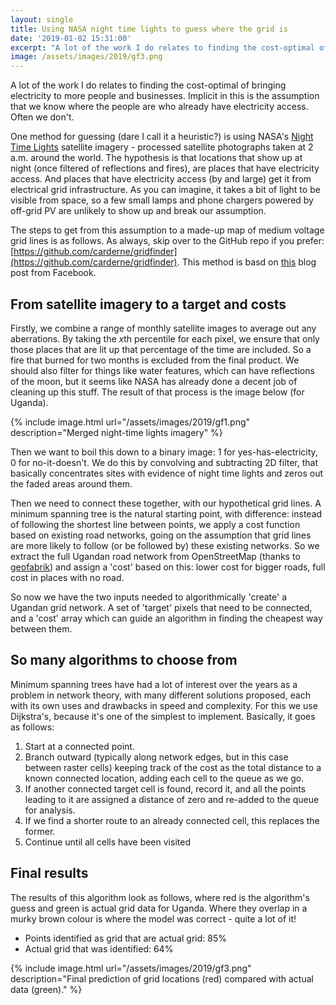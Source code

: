 ```yaml
---
layout: single
title: Using NASA night time lights to guess where the grid is
date: '2019-01-02 15:31:00'
excerpt: "A lot of the work I do relates to finding the cost-optimal of bringing electricity to more people."
image: /assets/images/2019/gf3.png
---
```


A lot of the work I do relates to finding the cost-optimal of bringing electricity to more people and businesses. Implicit in this is the assumption that we know where the people are who already have electricity access. Often we don't.

One method for guessing (dare I call it a heuristic?) is using NASA's [Night Time Lights](https://www.nasa.gov/feature/goddard/2017/new-night-lights-maps-open-up-possible-real-time-applications) satellite imagery - processed satellite photographs taken at 2 a.m. around the world. The hypothesis is that locations that show up at night (once filtered of reflections and fires), are places that have electricity access. And places that have electricity access (by and large) get it from electrical grid infrastructure. As you can imagine, it takes a bit of light to be visible from space, so a few small lamps and phone chargers powered by off-grid PV are unlikely to show up and break our assumption.

The steps to get from this assumption to a made-up map of medium voltage grid lines is as follows. As always, skip over to the GitHub repo if you prefer: [https://github.com/carderne/gridfinder](https://github.com/carderne/gridfinder). This method is basd on [this](https://code.fb.com/connectivity/electrical-grid-mapping/) blog post from Facebook.

## From satellite imagery to a target and costs
Firstly, we combine a range of monthly satellite images to average out any aberrations. By taking the *x*th percentile for each pixel, we ensure that only those places that are lit up that percentage of the time are included. So a fire that burned for two months is excluded from the final product. We should also filter for things like water features, which can have reflections of the moon, but it seems like NASA has already done a decent job of cleaning up this stuff. The result of that process is the image below (for Uganda).

{% include image.html url="/assets/images/2019/gf1.png" description="Merged night-time lights imagery" %}

Then we want to boil this down to a binary image: 1 for yes-has-electricity, 0 for no-it-doesn't. We do this by convolving and subtracting 2D filter, that basically concentrates sites with evidence of night time lights and zeros out the faded areas around them.

Then we need to connect these together, with our hypothetical grid lines. A minimum spanning tree is the natural starting point, with difference: instead of following the shortest line between points, we apply a cost function based on existing road networks, going on the assumption that grid lines are more likely to follow (or be followed by) these existing networks. So we extract the full Ugandan road network from OpenStreetMap (thanks to [geofabrik](https://download.geofabrik.de/africa.html)) and assign a 'cost' based on this: lower cost for bigger roads, full cost in places with no road.

So now we have the two inputs needed to algorithmically 'create' a Ugandan grid network. A set of 'target' pixels that need to be connected, and a 'cost' array which can guide an algorithm in finding the cheapest way between them.

## So many algorithms to choose from
Minimum spanning trees have had a lot of interest over the years as a problem in network theory, with many different solutions proposed, each with its own uses and drawbacks in speed and complexity. For this we use Dijkstra's, because it's one of the simplest to implement. Basically, it goes as follows:

1) Start at a connected point.  
2) Branch outward (typically along network edges, but in this case between raster cells) keeping track of the cost as the total distance to a known connected location, adding each cell to the queue as we go.  
3) If another connected target cell is found, record it, and all the points leading to it are assigned a distance of zero and re-added to the queue for analysis.  
4) If we find a shorter route to an already connected cell, this replaces the former.  
5) Continue until all cells have been visited

## Final results
The results of this algorithm look as follows, where red is the algorithm's guess and green is actual grid data for Uganda. Where they overlap in a murky brown colour is where the model was correct - quite a lot of it! 

- Points identified as grid that are actual grid: 85%
- Actual grid that was identified: 64%

{% include image.html url="/assets/images/2019/gf3.png" description="Final prediction of grid locations (red) compared with actual data (green)." %}
